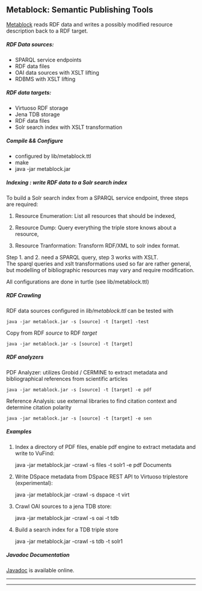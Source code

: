 
## Metablock: Semantic Publishing Tools 

  [Metablock](http://cloud8.github.io/Metablock) reads RDF data and 
  writes a possibly modified resource description back to a RDF target.

##### RDF Data sources:
  
  - SPARQL service endpoints
  - RDF data files 
  - OAI data sources with XSLT lifting
  - RDBMS with XSLT lifting

##### RDF data targets:

  - Virtuoso RDF storage
  - Jena TDB storage
  - RDF data files 
  - Solr search index with XSLT transformation

##### Compile && Configure

  - configured by lib/metablock.ttl 
  - make 
  - java -jar metablock.jar

##### Indexing : write RDF data to a Solr search index

  To build a Solr search index from a SPARQL service endpoint,
  three steps are required:

  1. Resource Enumeration: List all resources that should be indexed,

  2. Resource Dump: Query everything the triple store knows about a resource,

  3. Resource Tranformation: Transform RDF/XML to solr index format.


Step 1. and 2. need a SPARQL query, step 3 works with XSLT. <br/>
  The sparql queries and xslt transformations used so far are rather general, 
  but modelling of bibliographic resources may vary and require modification.  

  All configurations are done in turtle (see lib/metablock.ttl)

##### RDF Crawling

  RDF data sources configured in *lib/metablock.ttl* can be tested with

    java -jar metablock.jar -s [source] -t [target] -test

  Copy from RDF *source* to RDF *target*

    java -jar metablock.jar -s [source] -t [target]


##### RDF analyzers

  PDF Analyzer: utilizes Grobid / CERMINE to extract metadata and
  bibliographical references from scientific articles 

    java -jar metablock.jar -s [source] -t [target] -e pdf

  Reference Analysis: use external libraries to find citation context and
  determine citation polarity

    java -jar metablock.jar -s [source] -t [target] -e sen


##### Examples

   1. Index a directory of PDF files, enable pdf engine to extract metadata 
      and write to VuFind:

        java -jar metablock.jar -crawl -s files -t solr1 -e pdf Documents

   2. Write DSpace metadata from DSpace REST API to Virtuoso triplestore 
      (experimental):
   
        java -jar metablock.jar -crawl -s dspace -t virt

   3. Crawl OAI sources to a jena TDB store:

        java -jar metablock.jar -crawl -s oai -t tdb

   4. Build a search index for a TDB triple store

        java -jar metablock.jar -crawl -s tdb -t solr1

##### Javadoc Documentation
  
  [Javadoc](http://cloud8.github.io/Metablock/doc) is available online.
   


------------------------------------------------------------------------

____________________________________________________________________________
